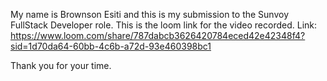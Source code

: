 My name is Brownson Esiti and this is my submission to the Sunvoy FullStack Developer role. This is the loom link for the video recorded.
Link: https://www.loom.com/share/787dabcb3626420784eced42e42348f4?sid=1d70da64-60bb-4c6b-a72d-93e460398bc1

Thank you for your time.
